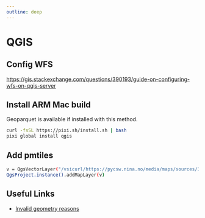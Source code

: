 ```yaml
---
outline: deep
---
```


# QGIS

## Config WFS

<https://gis.stackexchange.com/questions/390193/guide-on-configuring-wfs-on-qgis-server>

## Install ARM Mac build

Geoparquet is available if installed with this method.

```bash
curl -fsSL https://pixi.sh/install.sh | bash
pixi global install qgis
```

## Add pmtiles

```bash
v = QgsVectorLayer("/vsicurl/https://pycsw.nina.no/media/maps/sources/30/02_Fritidsbebyggelse.pmtiles", "layer", "ogr")
QgsProject.instance().addMapLayer(v)
```

## Useful Links

- [Invalid geometry reasons](https://docs.qgis.org/testing/en/docs/user_manual/processing_algs/qgis/vectorgeometry.html#types-of-error-messages-and-their-meanings)
